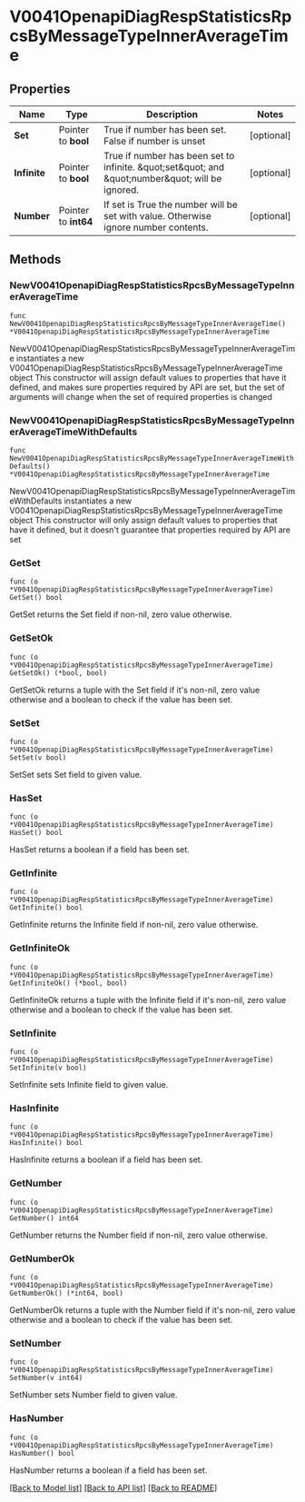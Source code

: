 # V0041OpenapiDiagRespStatisticsRpcsByMessageTypeInnerAverageTime

## Properties

Name | Type | Description | Notes
------------ | ------------- | ------------- | -------------
**Set** | Pointer to **bool** | True if number has been set. False if number is unset | [optional] 
**Infinite** | Pointer to **bool** | True if number has been set to infinite. \&quot;set\&quot; and \&quot;number\&quot; will be ignored. | [optional] 
**Number** | Pointer to **int64** | If set is True the number will be set with value. Otherwise ignore number contents. | [optional] 

## Methods

### NewV0041OpenapiDiagRespStatisticsRpcsByMessageTypeInnerAverageTime

`func NewV0041OpenapiDiagRespStatisticsRpcsByMessageTypeInnerAverageTime() *V0041OpenapiDiagRespStatisticsRpcsByMessageTypeInnerAverageTime`

NewV0041OpenapiDiagRespStatisticsRpcsByMessageTypeInnerAverageTime instantiates a new V0041OpenapiDiagRespStatisticsRpcsByMessageTypeInnerAverageTime object
This constructor will assign default values to properties that have it defined,
and makes sure properties required by API are set, but the set of arguments
will change when the set of required properties is changed

### NewV0041OpenapiDiagRespStatisticsRpcsByMessageTypeInnerAverageTimeWithDefaults

`func NewV0041OpenapiDiagRespStatisticsRpcsByMessageTypeInnerAverageTimeWithDefaults() *V0041OpenapiDiagRespStatisticsRpcsByMessageTypeInnerAverageTime`

NewV0041OpenapiDiagRespStatisticsRpcsByMessageTypeInnerAverageTimeWithDefaults instantiates a new V0041OpenapiDiagRespStatisticsRpcsByMessageTypeInnerAverageTime object
This constructor will only assign default values to properties that have it defined,
but it doesn't guarantee that properties required by API are set

### GetSet

`func (o *V0041OpenapiDiagRespStatisticsRpcsByMessageTypeInnerAverageTime) GetSet() bool`

GetSet returns the Set field if non-nil, zero value otherwise.

### GetSetOk

`func (o *V0041OpenapiDiagRespStatisticsRpcsByMessageTypeInnerAverageTime) GetSetOk() (*bool, bool)`

GetSetOk returns a tuple with the Set field if it's non-nil, zero value otherwise
and a boolean to check if the value has been set.

### SetSet

`func (o *V0041OpenapiDiagRespStatisticsRpcsByMessageTypeInnerAverageTime) SetSet(v bool)`

SetSet sets Set field to given value.

### HasSet

`func (o *V0041OpenapiDiagRespStatisticsRpcsByMessageTypeInnerAverageTime) HasSet() bool`

HasSet returns a boolean if a field has been set.

### GetInfinite

`func (o *V0041OpenapiDiagRespStatisticsRpcsByMessageTypeInnerAverageTime) GetInfinite() bool`

GetInfinite returns the Infinite field if non-nil, zero value otherwise.

### GetInfiniteOk

`func (o *V0041OpenapiDiagRespStatisticsRpcsByMessageTypeInnerAverageTime) GetInfiniteOk() (*bool, bool)`

GetInfiniteOk returns a tuple with the Infinite field if it's non-nil, zero value otherwise
and a boolean to check if the value has been set.

### SetInfinite

`func (o *V0041OpenapiDiagRespStatisticsRpcsByMessageTypeInnerAverageTime) SetInfinite(v bool)`

SetInfinite sets Infinite field to given value.

### HasInfinite

`func (o *V0041OpenapiDiagRespStatisticsRpcsByMessageTypeInnerAverageTime) HasInfinite() bool`

HasInfinite returns a boolean if a field has been set.

### GetNumber

`func (o *V0041OpenapiDiagRespStatisticsRpcsByMessageTypeInnerAverageTime) GetNumber() int64`

GetNumber returns the Number field if non-nil, zero value otherwise.

### GetNumberOk

`func (o *V0041OpenapiDiagRespStatisticsRpcsByMessageTypeInnerAverageTime) GetNumberOk() (*int64, bool)`

GetNumberOk returns a tuple with the Number field if it's non-nil, zero value otherwise
and a boolean to check if the value has been set.

### SetNumber

`func (o *V0041OpenapiDiagRespStatisticsRpcsByMessageTypeInnerAverageTime) SetNumber(v int64)`

SetNumber sets Number field to given value.

### HasNumber

`func (o *V0041OpenapiDiagRespStatisticsRpcsByMessageTypeInnerAverageTime) HasNumber() bool`

HasNumber returns a boolean if a field has been set.


[[Back to Model list]](../README.md#documentation-for-models) [[Back to API list]](../README.md#documentation-for-api-endpoints) [[Back to README]](../README.md)


